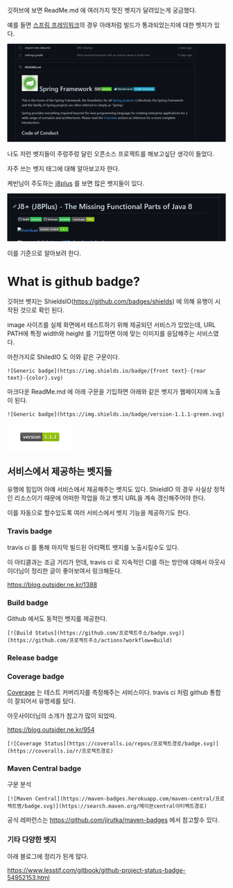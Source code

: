 깃허브에 보면 ReadMe.md 에 여러가지 멋진 벳지가 달려있는게 궁금했다.

예를 들면 [스프링 프레임워크](https://github.com/spring-projects/spring-framework)의 경우 아래처럼 빌드가 통과되었는지에 대한 벳지가 있다.

 ![](.github_badges_images/322958f5.png)


나도 저런 벳지들이 주렁주렁 달린 오픈소스 프로젝트를 해보고싶단 생각이 들었다.

자주 쓰는 벳지 태그에 대해 알아보고자 한다.

케빈님이 주도하는 [j8plus](https://github.com/Kevin-Lee/j8plus) 를 보면 많은 벳지들이 있다.



![](.github_badges_images/167386ac.png)

이를 기준으로 알아보려 한다.

# What is github badge?

깃허브 벳지는 ShieldsIO(https://github.com/badges/shields) 에 의해 유행이 시작된 것으로 확인 된다.

image 사이즈를 실제 화면에서 테스트하기 위해 제공되던 서비스가 있었는데, URL PATH에 특정 width와 height 를 기입하면 이에 맞는 이미지를 응답해주는 서비스였다.

마찬가지로 ShiledIO 도 이와 같은 구문이다.


```
![Generic badge](https://img.shields.io/badge/{front text}-{rear text}-{color}.svg)
```

마크다운 ReadMe.md 에 아래 구문을 기입하면 아래와 같은 벳지가 웹페이지에 노출이 된다.

```
![Generic badge](https://img.shields.io/badge/version-1.1.1-green.svg)
```
![](.github_badges_images/315d5486.png)


## 서비스에서 제공하는 벳지들

유행에 힘입어 아얘 서비스에서 제공해주는 벳지도 있다. ShieldIO 의 경우 사실상 정적인 리소스이기 때문에 어떠한 작업을 하고 벳지 URL을 계속 갱신해주어야 한다.

이를 자동으로 할수있도록 여러 서비스에서 벳지 기능을 제공하기도 한다.


### Travis badge

travis ci 를 통해 마지막 빌드된 아티팩트 뱃지를 노출시킬수도 있다.

이 아티클과는 조금 거리가 먼데, travis ci 로 지속적인 CI를 하는 방안에 대해서 아웃사이더님이 정리한 글이 좋아보여서 링크해둔다.

https://blog.outsider.ne.kr/1388

### Build badge

Github 에서도 동적인 벳지를 제공한다.

```
[![Build Status](https://github.com/프로젝트주소/badge.svg)](https://github.com/프로젝트주소/actions?workflow=Build)
```

### Release badge

### Coverage badge


[Coverage](https://coveralls.io/) 는 테스트 커버리지를 측정해주는 서비스이다. travis ci 처럼 github 통합이 잘되어서 유명세를 탔다.

아웃사이더님의 소개가 참고가 많이 되었따.

https://blog.outsider.ne.kr/954

```
[![Coverage Status](https://coveralls.io/repos/프로젝트경로/badge.svg)](https://coveralls.io/r/프로젝트경로)
```

### Maven Central badge

구문 분석 
```
[![Maven Central](https://maven-badges.herokuapp.com/maven-central/프로젝트명/badge.svg)](https://search.maven.org/메이븐central아티팩트경로)
```

공식 레퍼런스는 https://github.com/jirutka/maven-badges 에서 참고할수 있다.


### 기타 다양한 벳지


아래 블로그에 정리가 된게 많다.

https://www.lesstif.com/gitbook/github-project-status-badge-54952153.html